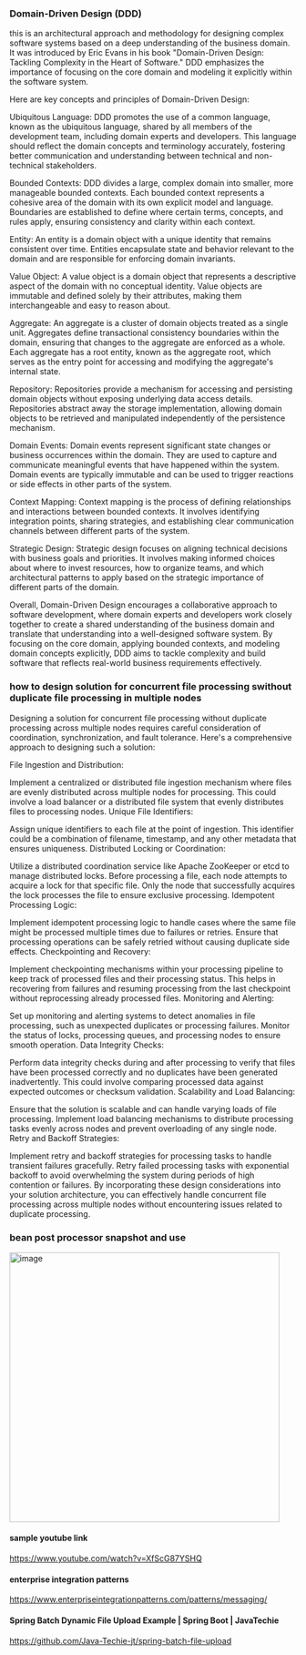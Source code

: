 ### Domain-Driven Design (DDD)
this is an architectural approach and methodology for designing complex software systems based on a deep understanding of the business domain. It was introduced by Eric Evans in his book "Domain-Driven Design: Tackling Complexity in the Heart of Software." DDD emphasizes the importance of focusing on the core domain and modeling it explicitly within the software system.

Here are key concepts and principles of Domain-Driven Design:

Ubiquitous Language: DDD promotes the use of a common language, known as the ubiquitous language, shared by all members of the development team, including domain experts and developers. This language should reflect the domain concepts and terminology accurately, fostering better communication and understanding between technical and non-technical stakeholders.

Bounded Contexts: DDD divides a large, complex domain into smaller, more manageable bounded contexts. Each bounded context represents a cohesive area of the domain with its own explicit model and language. Boundaries are established to define where certain terms, concepts, and rules apply, ensuring consistency and clarity within each context.

Entity: An entity is a domain object with a unique identity that remains consistent over time. Entities encapsulate state and behavior relevant to the domain and are responsible for enforcing domain invariants.

Value Object: A value object is a domain object that represents a descriptive aspect of the domain with no conceptual identity. Value objects are immutable and defined solely by their attributes, making them interchangeable and easy to reason about.

Aggregate: An aggregate is a cluster of domain objects treated as a single unit. Aggregates define transactional consistency boundaries within the domain, ensuring that changes to the aggregate are enforced as a whole. Each aggregate has a root entity, known as the aggregate root, which serves as the entry point for accessing and modifying the aggregate's internal state.

Repository: Repositories provide a mechanism for accessing and persisting domain objects without exposing underlying data access details. Repositories abstract away the storage implementation, allowing domain objects to be retrieved and manipulated independently of the persistence mechanism.

Domain Events: Domain events represent significant state changes or business occurrences within the domain. They are used to capture and communicate meaningful events that have happened within the system. Domain events are typically immutable and can be used to trigger reactions or side effects in other parts of the system.

Context Mapping: Context mapping is the process of defining relationships and interactions between bounded contexts. It involves identifying integration points, sharing strategies, and establishing clear communication channels between different parts of the system.

Strategic Design: Strategic design focuses on aligning technical decisions with business goals and priorities. It involves making informed choices about where to invest resources, how to organize teams, and which architectural patterns to apply based on the strategic importance of different parts of the domain.

Overall, Domain-Driven Design encourages a collaborative approach to software development, where domain experts and developers work closely together to create a shared understanding of the business domain and translate that understanding into a well-designed software system. By focusing on the core domain, applying bounded contexts, and modeling domain concepts explicitly, DDD aims to tackle complexity and build software that reflects real-world business requirements effectively.

### how to design solution for concurrent file processing swithout duplicate file processing in multiple nodes 

Designing a solution for concurrent file processing without duplicate processing across multiple nodes requires careful consideration of coordination, synchronization, and fault tolerance. Here's a comprehensive approach to designing such a solution:

File Ingestion and Distribution:

Implement a centralized or distributed file ingestion mechanism where files are evenly distributed across multiple nodes for processing. This could involve a load balancer or a distributed file system that evenly distributes files to processing nodes.
Unique File Identifiers:

Assign unique identifiers to each file at the point of ingestion. This identifier could be a combination of filename, timestamp, and any other metadata that ensures uniqueness.
Distributed Locking or Coordination:

Utilize a distributed coordination service like Apache ZooKeeper or etcd to manage distributed locks. Before processing a file, each node attempts to acquire a lock for that specific file. Only the node that successfully acquires the lock processes the file to ensure exclusive processing.
Idempotent Processing Logic:

Implement idempotent processing logic to handle cases where the same file might be processed multiple times due to failures or retries. Ensure that processing operations can be safely retried without causing duplicate side effects.
Checkpointing and Recovery:

Implement checkpointing mechanisms within your processing pipeline to keep track of processed files and their processing status. This helps in recovering from failures and resuming processing from the last checkpoint without reprocessing already processed files.
Monitoring and Alerting:

Set up monitoring and alerting systems to detect anomalies in file processing, such as unexpected duplicates or processing failures. Monitor the status of locks, processing queues, and processing nodes to ensure smooth operation.
Data Integrity Checks:

Perform data integrity checks during and after processing to verify that files have been processed correctly and no duplicates have been generated inadvertently. This could involve comparing processed data against expected outcomes or checksum validation.
Scalability and Load Balancing:

Ensure that the solution is scalable and can handle varying loads of file processing. Implement load balancing mechanisms to distribute processing tasks evenly across nodes and prevent overloading of any single node.
Retry and Backoff Strategies:

Implement retry and backoff strategies for processing tasks to handle transient failures gracefully. Retry failed processing tasks with exponential backoff to avoid overwhelming the system during periods of high contention or failures.
By incorporating these design considerations into your solution architecture, you can effectively handle concurrent file processing across multiple nodes without encountering issues related to duplicate processing.

### bean post processor snapshot and use
<img width="474" alt="image" src="https://github.com/kaushikd1234/general-architecture-guidelines/assets/123860112/d792af38-2b54-4c9d-8556-aa643adadc67">

#### sample youtube link 
https://www.youtube.com/watch?v=XfScG87YSHQ

#### enterprise integration patterns
https://www.enterpriseintegrationpatterns.com/patterns/messaging/
#### Spring Batch Dynamic File Upload Example | Spring Boot | JavaTechie
https://github.com/Java-Techie-jt/spring-batch-file-upload


